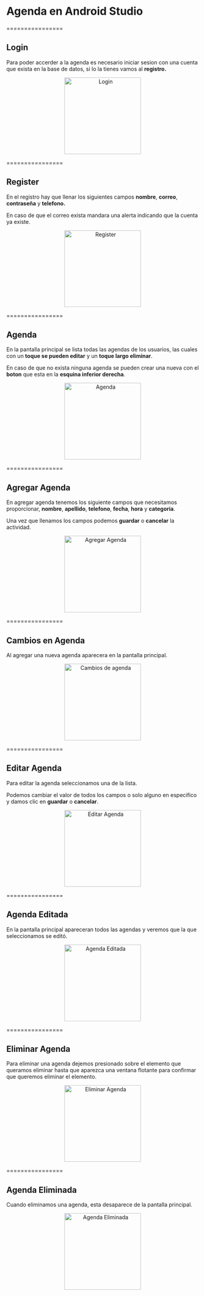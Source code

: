 # Agenda en Android Studio

================

## Login

Para poder accerder a la agenda es necesario iniciar sesion con una cuenta que exista en la base de datos, si lo la tienes vamos al **registro.**

<p style = 'text-align:center;'><img src="https://github.com/miguel-camara/agenda-android-studio/blob/main/c6.PNG" alt="Login" width="200px"></p>

================

## Register

En el registro hay que llenar los siguientes campos **nombre**, **correo**, **contraseña** y **telefono.**

En caso de que el correo exista mandara una alerta indicando que la cuenta ya existe.

<p style = 'text-align:center;'><img src="https://github.com/miguel-camara/agenda-android-studio/blob/main/c7.PNG" alt="Register" width="200px"></p>

================

## Agenda

En la pantalla principal se lista todas las agendas de los usuarios, las cuales con un **toque se pueden editar** y un **toque largo eliminar**.

En caso de que no exista ninguna agenda se pueden crear una nueva con el **boton** que esta en la **esquina inferior derecha**.

<p style = 'text-align:center;'><img src="https://github.com/miguel-camara/agenda-android-studio/blob/main/c1.PNG" alt="Agenda" width="200px"></p>

================

## Agregar Agenda

En agregar agenda tenemos los siguiente campos que necesitamos proporcionar, **nombre**, **apellido**, **telefono**, **fecha**, **hora** y **categoria**.

Una vez que llenamos los campos podemos **guardar** o **cancelar** la actividad.

<p style = 'text-align:center;'><img src="https://github.com/miguel-camara/agenda-android-studio/blob/main/c2.PNG" alt="Agregar Agenda" width="200px"></p>

================

## Cambios en Agenda

Al agregar una nueva agenda aparecera en la pantalla principal.

<p style = 'text-align:center;'><img src="https://github.com/miguel-camara/agenda-android-studio/blob/main/c3.PNG" alt="Cambios de agenda" width="200px"></p>

================

## Editar Agenda

Para editar la agenda seleccionamos una de la lista.

Podemos cambiar el valor de todos los campos o solo alguno en especifico y damos clic en **guardar** o **cancelar**.

<p style = 'text-align:center;'> <img src="https://github.com/miguel-camara/agenda-android-studio/blob/main/c4.PNG" alt="Editar Agenda" width="200px"> </p>

================

## Agenda Editada

En la pantalla principal apareceran todos las agendas y veremos que la que seleccionamos se editó.

<p style = 'text-align:center;'><img src="https://github.com/miguel-camara/agenda-android-studio/blob/main/c5.PNG" alt="Agenda Editada" width="200px"></p>

================

## Eliminar Agenda

Para eliminar una agenda dejemos presionado sobre el elemento que queramos eliminar hasta que aparezca una ventana flotante para confirmar que queremos eliminar el elemento.

<p style = 'text-align:center;'><img src="https://github.com/miguel-camara/agenda-android-studio/blob/main/c8.PNG" alt="Eliminar Agenda" width="200px"></p>

================

## Agenda Eliminada

Cuando eliminamos una agenda, esta desaparece de la pantalla principal.

<p style = 'text-align:center;'><img src="https://github.com/miguel-camara/agenda-android-studio/blob/main/c9.PNG" alt="Agenda Eliminada" width="200px"></p>